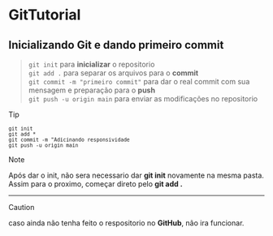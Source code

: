 # GitTutorial
## Inicializando Git e dando primeiro commit
> `git init` para **inicializar** o repositorio<br>
> `git add .` para separar os arquivos para o **commit**<br>
> `git commit -m "primeiro commit"` para dar o real commit com sua mensagem e preparação para o **push**<br>
> `git push -u origin main` para enviar as modificações no repositorio

> [!TIP]
><sub> `git init `</sub><br>
><sub> `git add *`</sub><br>
><sub> `git commit -m "Adicinando responsividade`</sub><br>
><sub> `git push -u origin main`</sub><br>

> [!NOTE]
> Após dar o init, não sera necessario dar **git init** novamente na mesma pasta. Assim para o proximo, começar direto pelo **git add .**

---


> [!CAUTION]
> caso ainda não tenha feito o respositorio no **GitHub**, não ira funcionar.
